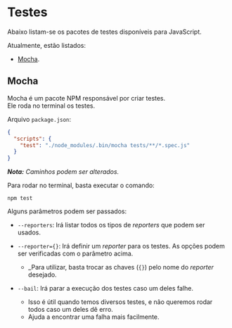 # Testes

Abaixo listam-se os pacotes de testes disponíveis para JavaScript.  

Atualmente, estão listados:

- [Mocha]().

## Mocha

Mocha é um pacote NPM responsável por criar testes.  
Ele roda no terminal os testes.

Arquivo `package.json`:
```json
{
  "scripts": {
    "test": "./node_modules/.bin/mocha tests/**/*.spec.js"
  }
}
```
_**Nota:** Caminhos podem ser alterados._

Para rodar no terminal, basta executar o comando:
```shell
npm test
```

Alguns parâmetros podem ser passados:

- `--reporters`: Irá listar todos os tipos de _reporters_ que podem ser usados.

- `--reporter={}`: Irá definir um _reporter_ para os testes. As opções podem ser verificadas com o parâmetro acima.
   - _Para utilizar, basta trocar as chaves (`{}`) pelo nome do _reporter_ desejado.

- `--bail`: Irá parar a execução dos testes caso um deles falhe.
   - Isso é útil quando temos diversos testes, e não queremos rodar todos caso um deles dê erro.
   - Ajuda a encontrar uma falha mais facilmente.
